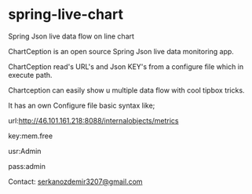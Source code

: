 # spring-live-chart
Spring Json live data flow on line chart

ChartCeption is an open source Spring Json live data monitoring app.

ChartCeption read's URL's and Json KEY's from a configure file which in execute path.

Chartception can easily show u multiple data flow with cool tipbox tricks.

It has an own Configure file basic syntax like;

url:http://46.101.161.218:8088/internalobjects/metrics

key:mem.free

usr:Admin

pass:admin

Contact: serkanozdemir3207@gmail.com
